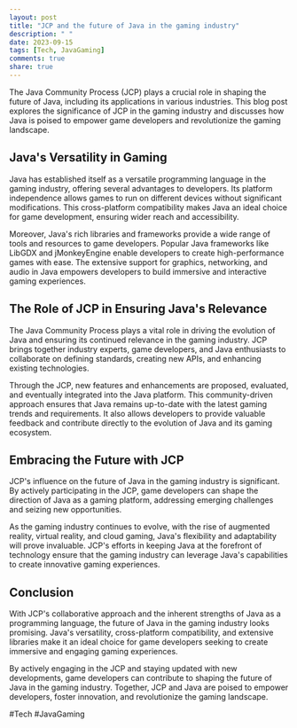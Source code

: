 ```yaml
---
layout: post
title: "JCP and the future of Java in the gaming industry"
description: " "
date: 2023-09-15
tags: [Tech, JavaGaming]
comments: true
share: true
---
```


The Java Community Process (JCP) plays a crucial role in shaping the future of Java, including its applications in various industries. This blog post explores the significance of JCP in the gaming industry and discusses how Java is poised to empower game developers and revolutionize the gaming landscape.

## Java's Versatility in Gaming

Java has established itself as a versatile programming language in the gaming industry, offering several advantages to developers. Its platform independence allows games to run on different devices without significant modifications. This cross-platform compatibility makes Java an ideal choice for game development, ensuring wider reach and accessibility.

Moreover, Java's rich libraries and frameworks provide a wide range of tools and resources to game developers. Popular Java frameworks like LibGDX and jMonkeyEngine enable developers to create high-performance games with ease. The extensive support for graphics, networking, and audio in Java empowers developers to build immersive and interactive gaming experiences.

## The Role of JCP in Ensuring Java's Relevance

The Java Community Process plays a vital role in driving the evolution of Java and ensuring its continued relevance in the gaming industry. JCP brings together industry experts, game developers, and Java enthusiasts to collaborate on defining standards, creating new APIs, and enhancing existing technologies.

Through the JCP, new features and enhancements are proposed, evaluated, and eventually integrated into the Java platform. This community-driven approach ensures that Java remains up-to-date with the latest gaming trends and requirements. It also allows developers to provide valuable feedback and contribute directly to the evolution of Java and its gaming ecosystem.

## Embracing the Future with JCP

JCP's influence on the future of Java in the gaming industry is significant. By actively participating in the JCP, game developers can shape the direction of Java as a gaming platform, addressing emerging challenges and seizing new opportunities.

As the gaming industry continues to evolve, with the rise of augmented reality, virtual reality, and cloud gaming, Java's flexibility and adaptability will prove invaluable. JCP's efforts in keeping Java at the forefront of technology ensure that the gaming industry can leverage Java's capabilities to create innovative gaming experiences.

## Conclusion

With JCP's collaborative approach and the inherent strengths of Java as a programming language, the future of Java in the gaming industry looks promising. Java's versatility, cross-platform compatibility, and extensive libraries make it an ideal choice for game developers seeking to create immersive and engaging gaming experiences.

By actively engaging in the JCP and staying updated with new developments, game developers can contribute to shaping the future of Java in the gaming industry. Together, JCP and Java are poised to empower developers, foster innovation, and revolutionize the gaming landscape.

#Tech #JavaGaming